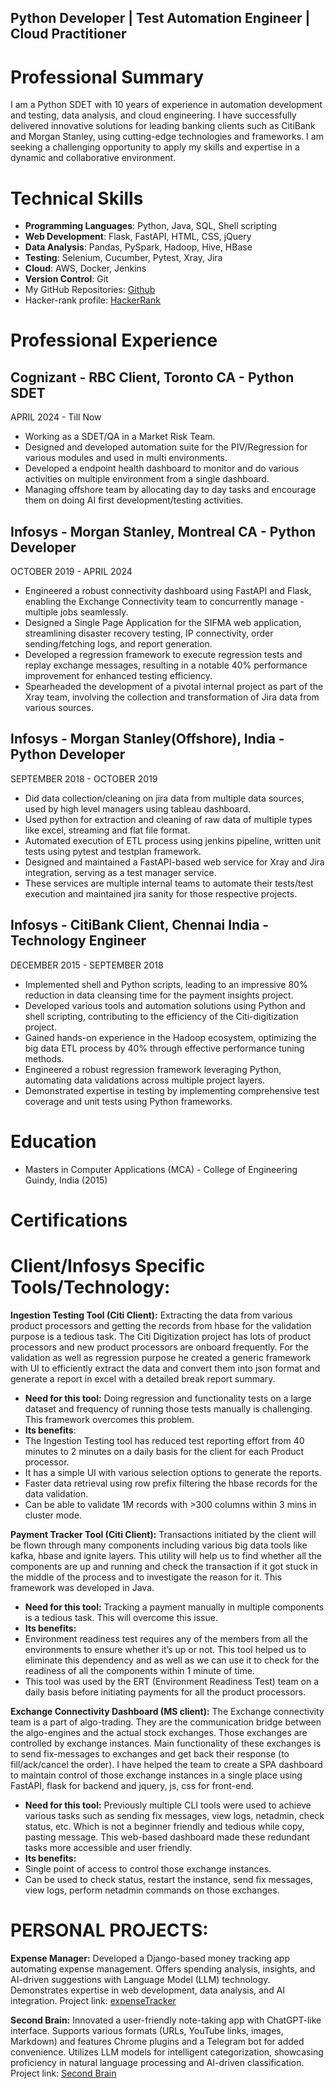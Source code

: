 ## Python Developer | Test Automation Engineer | Cloud Practitioner

# Professional Summary

I am a Python SDET with 10 years of experience in automation development and testing, data analysis, and cloud engineering. I have successfully delivered innovative solutions for leading banking clients such as CitiBank and Morgan Stanley, using cutting-edge technologies and frameworks. I am seeking a challenging opportunity to apply my skills and expertise in a dynamic and collaborative environment.

# Technical Skills

- **Programming Languages**: Python, Java, SQL, Shell scripting
- **Web Development**: Flask, FastAPI, HTML, CSS, jQuery
- **Data Analysis**: Pandas, PySpark, Hadoop, Hive, HBase
- **Testing**: Selenium, Cucumber, Pytest, Xray, Jira
- **Cloud**: AWS, Docker, Jenkins
- **Version Control**: Git
- My GitHub Repositories: [Github](https://github.com/manimaran990)
- Hacker-rank profile: [HackerRank](https://www.hackerrank.com/m4n1g)

# Professional Experience


## Cognizant - RBC Client, Toronto CA - Python SDET
APRIL 2024 - Till Now
- Working as a SDET/QA in a Market Risk Team. 
- Designed and developed automation suite for the PIV/Regression for various modules and used in multi environments.
- Developed a endpoint health dashboard to monitor and do various activities on multiple environment from a single dashboard.
- Managing offshore team by allocating day to day tasks and encourage them on doing AI first development/testing activities.

## Infosys - Morgan Stanley, Montreal CA - Python Developer

OCTOBER 2019 - APRIL 2024

- Engineered a robust connectivity dashboard using FastAPI and Flask, enabling the Exchange Connectivity team to concurrently manage -multiple jobs seamlessly.
- Designed a Single Page Application for the SIFMA web application, streamlining disaster recovery testing, IP connectivity, order sending/fetching logs, and report generation.
- Developed a regression framework to execute regression tests and replay exchange messages, resulting in a notable 40% performance improvement for enhanced testing efficiency.
- Spearheaded the development of a pivotal internal project as part of the Xray team, involving the collection and transformation of Jira data from various sources.

## Infosys - Morgan Stanley(Offshore), India - Python Developer
SEPTEMBER  2018 - OCTOBER 2019

- Did data collection/cleaning on jira data from multiple data sources, used by high level managers using tableau dashboard.
- Used python for extraction and cleaning of raw data of multiple types like excel, streaming and flat file format.
- Automated execution of ETL process using jenkins pipeline, written unit tests using pytest and testplan framework.
- Designed and maintained a FastAPI-based web service for Xray and Jira integration, serving as a test manager service.
- These services are multiple internal teams to automate their tests/test execution and maintained jira sanity for those respective projects.

## Infosys - CitiBank Client, Chennai India - Technology Engineer
DECEMBER 2015 - SEPTEMBER  2018
- Implemented shell and Python scripts, leading to an impressive 80% reduction in data cleansing time for the payment insights project.
- Developed various tools and automation solutions using Python and shell scripting, contributing to the efficiency of the Citi-digitization project.
- Gained hands-on experience in the Hadoop ecosystem, optimizing the big data ETL process by 40% through effective performance tuning methods.
- Engineered a robust regression framework leveraging Python, automating data validations across multiple project layers.
- Demonstrated expertise in testing by implementing comprehensive test coverage and unit tests using Python frameworks.

# Education

- Masters in Computer Applications (MCA) - College of Engineering Guindy, India (2015)

# Certifications

<div data-iframe-width="150" data-iframe-height="270" data-share-badge-id="42212cde-2a66-49d1-bc36-db7ce86a8d71" data-share-badge-host="https://www.credly.com"></div><script type="text/javascript" async src="//cdn.credly.com/assets/utilities/embed.js"></script>
<div data-iframe-width="150" data-iframe-height="270" data-share-badge-id="fb5a8646-cd28-408f-ab43-a7d4272e4798" data-share-badge-host="https://www.credly.com"></div><script type="text/javascript" async src="//cdn.credly.com/assets/utilities/embed.js"></script>
<div data-iframe-width="150" data-iframe-height="270" data-share-badge-id="3aa31656-37d1-4466-ba3f-ae2334bdb450" data-share-badge-host="https://www.credly.com"></div><script type="text/javascript" async src="//cdn.credly.com/assets/utilities/embed.js"></script>
<div data-iframe-width="150" data-iframe-height="270" data-share-badge-id="852d2d50-5ab1-43e0-ae96-6fbe211cdfdc" data-share-badge-host="https://www.credly.com"></div><script type="text/javascript" async src="//cdn.credly.com/assets/utilities/embed.js"></script>
<div data-iframe-width="150" data-iframe-height="270" data-share-badge-id="1baa609f-b7b6-4cc1-a184-9ef182203540" data-share-badge-host="https://www.credly.com"></div><script type="text/javascript" async src="//cdn.credly.com/assets/utilities/embed.js"></script>
<div data-iframe-width="150" data-iframe-height="270" data-share-badge-id="c2b129c2-5ca8-4b6f-a4ed-d8c7911f1a8b" data-share-badge-host="https://www.credly.com"></div><script type="text/javascript" async src="//cdn.credly.com/assets/utilities/embed.js"></script>

# Client/Infosys Specific Tools/Technology:
**Ingestion Testing Tool (Citi Client):** Extracting the data from various product processors and getting the records from hbase for the validation purpose is a tedious task. The Citi Digitization project has lots of product processors and new product processors are onboard frequently. For the validation as well as regression purpose he created a generic framework with UI to efficiently extract the data and convert them into json format and generate a report in excel with a detailed break report summary.
- **Need for this tool:**  Doing regression and functionality tests on a large dataset and frequency of running those tests manually is challenging. This framework overcomes this problem.
- **Its benefits**:
- The Ingestion Testing tool has reduced test reporting effort from 40 minutes to 2 minutes on a daily basis for the client for each Product processor.
- It has a simple UI with various selection options to generate the reports.
- Faster data retrieval using row prefix filtering the hbase records for the data validation.
- Can be able to validate 1M records with >300 columns within 3 mins in cluster mode.

**Payment Tracker Tool (Citi Client):**
Transactions initiated by the client will be flown through many components including various big data tools like kafka, hbase and ignite layers. This utility will help us to find whether all the components are up and running and check the transaction if it got stuck in the middle of the process and to investigate the reason for it. This framework was developed in Java.
- **Need for this tool:** Tracking a payment manually in multiple components is a tedious task. This will overcome this issue.
- **Its benefits:**
- Environment readiness test requires any of the members from all the environments to ensure whether it’s up or not. This tool helped us to eliminate this dependency and as well as we can use it to check for the readiness of all the components within 1 minute of time.
- This tool was used by the ERT (Environment Readiness Test) team on a daily basis before initiating payments for all the product processors.

**Exchange Connectivity Dashboard (MS client):**
The Exchange connectivity team is a part of algo-trading. They are the communication bridge between the algo-engines and the actual stock exchanges. Those exchanges are controlled by exchange instances. Main functionality of these exchanges is to send fix-messages to exchanges and get back their response (to fill/ack/cancel the order). I have helped the team to create a SPA dashboard to maintain control of those exchange instances in a single place using FastAPI, flask for backend and jquery, js, css for front-end.
- **Need for this tool:** Previously multiple CLI tools were used to achieve various tasks such as sending fix messages, view logs, netadmin, check status, etc. Which is not a beginner friendly and tedious while copy, pasting message. This web-based dashboard made these redundant tasks more accessible and user friendly.
- **Its benefits:**
- Single point of access to control those exchange instances.
- Can be used to check status, restart the instance, send fix messages, view logs, perform netadmin commands on those exchanges.


# PERSONAL PROJECTS:
**Expense Manager:**
Developed a Django-based money tracking app automating expense management. Offers spending analysis, insights, and AI-driven suggestions with Language Model (LLM) technology. Demonstrates expertise in web development, data analysis, and AI integration.
Project link: [expenseTracker](https://github.com/manimaran990/expenseTracker)

**Second Brain:** 
Innovated a user-friendly note-taking app with ChatGPT-like interface.
Supports various formats (URLs, YouTube links, images, Markdown) and features Chrome plugins and a Telegram bot for added convenience.
Utilizes LLM models for intelligent categorization, showcasing proficiency in natural language processing and AI-driven classification.
Project link: [Second Brain](https://github.com/manimaran990/secondBrain)

